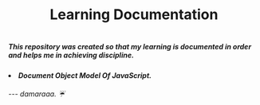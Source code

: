 <h1 align="center">Learning Documentation<h1>
<h5>This repository was created so that my learning is documented in order and helps me in achieving discipline.<h5>
<li>Document Object Model Of JavaScript.
  
  
  
<h6> --- damaraaa. ☔<h6>
